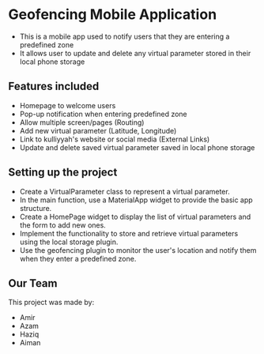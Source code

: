 
# Geofencing Mobile Application

- This is a mobile app used to notify users that they are entering a predefined zone
- It allows user to update and delete any virtual parameter stored in their local phone storage


## Features included 

- Homepage to welcome users
- Pop-up notification when entering predefined zone
- Allow multiple screen/pages (Routing)
- Add new virtual parameter (Latitude, Longitude)
- Link to kulliyyah's website or social media (External Links)
- Update and delete saved virtual parameter saved in local phone storage


## Setting up the project

- Create a VirtualParameter class to represent a virtual parameter.
- In the main function, use a MaterialApp widget to provide the basic app structure.
- Create a HomePage widget to display the list of virtual parameters and the form to add new ones.
- Implement the functionality to store and retrieve virtual parameters using the local storage plugin.
- Use the geofencing plugin to monitor the user's location and notify them when they enter a predefined zone.


## Our Team

This project was made by:

- Amir
- Azam
- Haziq
- Aiman

